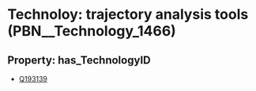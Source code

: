 # Technoloy: __trajectory analysis tools__ (PBN__Technology_1466)

## Property: has_TechnologyID

* [Q193139](Q193139)

